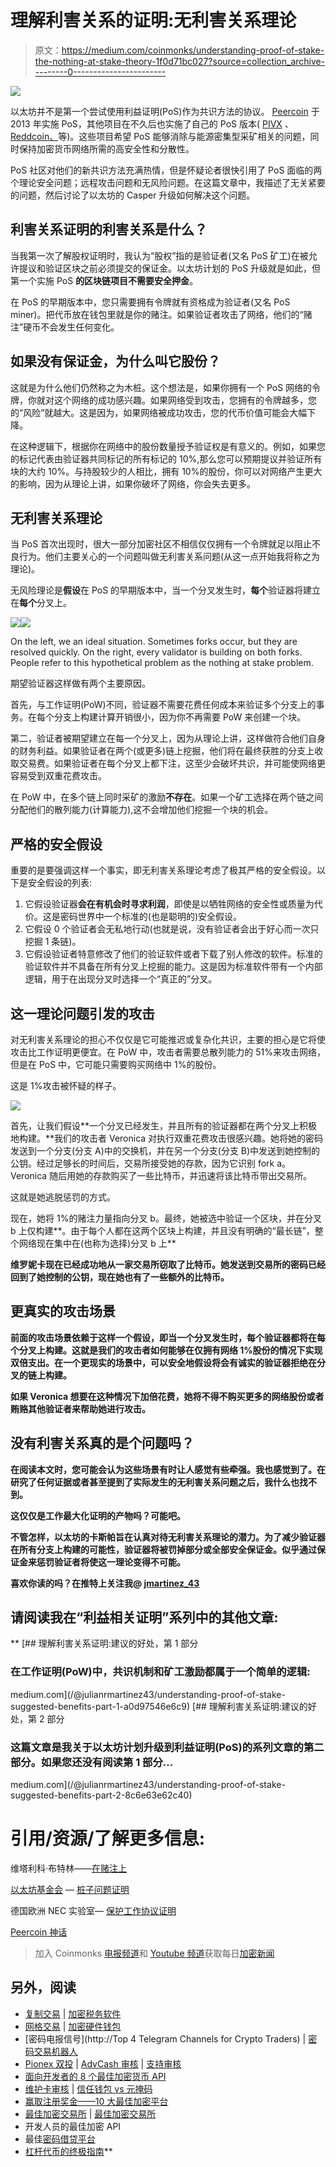 # 理解利害关系的证明:无利害关系理论

> 原文：<https://medium.com/coinmonks/understanding-proof-of-stake-the-nothing-at-stake-theory-1f0d71bc027?source=collection_archive---------0----------------------->

![](img/6403c91255c6429c1d74d33c3ce8a0cf.png)

以太坊并不是第一个尝试使用利益证明(PoS)作为共识方法的协议。 [Peercoin](https://peercoin.net/) 于 2013 年实施 PoS，其他项目在不久后也实施了自己的 PoS 版本( [PIVX](https://pivx.org/) 、 [Reddcoin、](https://reddcoin.com/)等)。这些项目希望 PoS 能够消除与能源密集型采矿相关的问题，同时保持加密货币网络所需的高安全性和分散性。

PoS 社区对他们的新共识方法充满热情，但是怀疑论者很快引用了 PoS 面临的两个理论安全问题；远程攻击问题和无风险问题。在这篇文章中，我描述了无关紧要的问题，然后讨论了以太坊的 Casper 升级如何解决这个问题。

## 利害关系证明的利害关系是什么？

当我第一次了解股权证明时，我认为“股权”指的是验证者(又名 PoS 矿工)在被允许提议和验证区块之前必须提交的保证金。以太坊计划的 PoS 升级就是如此，但第一个实施 PoS **的区块链项目不需要安全押金**。

在 PoS 的早期版本中，您只需要拥有令牌就有资格成为验证者(又名 PoS miner)。把代币放在钱包里就是你的赌注。如果验证者攻击了网络，他们的“赌注”硬币不会发生任何变化。

## 如果没有保证金，为什么叫它股份？

这就是为什么他们仍然称之为木桩。这个想法是，如果你拥有一个 PoS 网络的令牌，你就对这个网络的成功感兴趣。如果网络受到攻击，您拥有的令牌越多，您的“风险”就越大。这是因为，如果网络被成功攻击，您的代币价值可能会大幅下降。

在这种逻辑下，根据你在网络中的股份数量授予验证权是有意义的。例如，如果您的标记代表由验证器共同标记的所有标记的 10%,那么您可以预期提议并验证所有块的大约 10%。与持股较少的人相比，拥有 10%的股份，你可以对网络产生更大的影响，因为从理论上讲，如果你破坏了网络，你会失去更多。

## 无利害关系理论

当 PoS 首次出现时，很大一部分加密社区不相信仅仅拥有一个令牌就足以阻止不良行为。他们主要关心的一个问题叫做无利害关系问题(从这一点开始我将称之为理论)。

无风险理论是**假设**在 PoS 的早期版本中，当一个分叉发生时，**每个**验证器将建立在**每个**分叉上。

![](img/fcfd87fde19dfff1bc04bc3f934359a0.png)![](img/20c3b3fd4d3c22356c06905656d13bd2.png)

On the left, we an ideal situation. Sometimes forks occur, but they are resolved quickly. On the right, every validator is building on both forks. People refer to this hypothetical problem as the nothing at stake problem.

期望验证器这样做有两个主要原因。

首先，与工作证明(PoW)不同，验证器不需要花费任何成本来验证多个分支上的事务。在每个分支上构建计算开销很小，因为你不再需要 PoW 来创建一个块。

第二，验证者被期望建立在每一个分叉上，因为从理论上讲，这样做符合他们自身的财务利益。如果验证者在两个(或更多)链上挖掘，他们将在最终获胜的分支上收取交易费。如果验证者在每个分叉上都下注，这至少会破坏共识，并可能使网络更容易受到双重花费攻击。

在 PoW 中，在多个链上同时采矿的激励**不存在**。如果一个矿工选择在两个链之间分配他们的散列能力(计算能力),这不会增加他们挖掘一个块的机会。

## 严格的安全假设

重要的是要强调这样一个事实，即无利害关系理论考虑了极其严格的安全假设。以下是安全假设的列表:

1.  它假设验证器**会在有机会时寻求利润**，即使是以牺牲网络的安全性或质量为代价。这是密码世界中一个标准的(也是聪明的)安全假设。
2.  它假设 0 个验证者会无私地行动(也就是说，没有验证者会出于好心而一次只挖掘 1 条链)。
3.  它假设验证者特意修改了他们的验证软件或者下载了别人修改的软件。标准的验证软件并不具备在所有分叉上挖掘的能力。这是因为标准软件带有一个内部逻辑，用于在出现分叉时选择一个“真正的”分叉。

## 这一理论问题引发的攻击

对无利害关系理论的担心不仅仅是它可能推迟或复杂化共识，主要的担心是它将使攻击比工作证明更便宜。在 PoW 中，攻击者需要总散列能力的 51%来攻击网络，但是在 PoS 中，它可能只需要购买网络中 1%的股份。

这是 1%攻击被怀疑的样子。

![](img/1f888523dcc0ad501cb9cf532485aebd.png)

首先，让我们假设**一个分叉已经发生，并且所有的验证器都在两个分叉上积极地构建。**我们的攻击者 Veronica 对执行双重花费攻击很感兴趣。她将她的密码发送到一个分支(分支 A)中的交换机，并在另一个分支(分支 B)中发送到她控制的公钥。经过足够长的时间后，交易所接受她的存款，因为它识别 fork a。Veronica 随后用她的存款购买了一些比特币，并迅速将该比特币带出交易所。

这就是她逃脱惩罚的方式。

现在，她将 1%的赌注力量指向分叉 b。最终，她被选中验证一个区块，并在分叉 b 上仅构建**。由于每个人都在这两个区块上构建，并且没有明确的“最长链”，整个网络现在集中在(也称为选择)分叉 b 上**

**维罗妮卡现在已经成功地从一家交易所窃取了比特币。她发送到交易所的密码已经回到了她控制的公钥，现在她也有了一些额外的比特币。**

## **更真实的攻击场景**

**前面的攻击场景依赖于这样一个假设，即当一个分叉发生时，每个验证器都将在每个分叉上构建。这就是我们的攻击者如何能够在仅拥有网络 1%股份的情况下实现双倍支出。在一个更现实的场景中，可以安全地假设将会有诚实的验证器拒绝在分叉的链上构建。**

**如果 Veronica 想要在这种情况下加倍花费，她将不得不购买更多的网络股份或者贿赂其他验证者来帮助她进行攻击。**

## **没有利害关系真的是个问题吗？**

**在阅读本文时，您可能会认为这些场景有时让人感觉有些牵强。我也感觉到了。在研究了任何证据或者甚至提到了实际发生的无利害关系问题之后，我什么也找不到。**

**这仅仅是工作最大化证明的产物吗？可能吧。**

**不管怎样，以太坊的卡斯帕旨在认真对待无利害关系理论的潜力。为了减少验证器在所有分支上构建的可能性，验证器将被罚掉部分或全部安全保证金。似乎通过保证金来惩罚验证者将使这一理论变得不可能。**

**喜欢你读的吗？在推特上关注我@ [jmartinez_43](https://twitter.com/jmartinez_43)**

## **请阅读我在“利益相关证明”系列中的其他文章:**

**[](/@julianrmartinez43/understanding-proof-of-stake-suggested-benefits-part-1-a0d97546e6c9) [## 理解利害关系证明:建议的好处，第 1 部分

### 在工作证明(PoW)中，共识机制和矿工激励都属于一个简单的逻辑:

medium.com](/@julianrmartinez43/understanding-proof-of-stake-suggested-benefits-part-1-a0d97546e6c9) [](/@julianrmartinez43/understanding-proof-of-stake-suggested-benefits-part-2-8c6e63e62c40) [## 理解利害关系证明:建议的好处，第 2 部分

### 这篇文章是我关于以太坊计划升级到利益证明(PoS)的系列文章的第二部分。如果您还没有阅读第 1 部分…

medium.com](/@julianrmartinez43/understanding-proof-of-stake-suggested-benefits-part-2-8c6e63e62c40) 

# 引用/资源/了解更多信息:

维塔利科·布特林——[在赌注上](https://blog.ethereum.org/2014/07/05/stake/)

[以太坊基金会](https://www.ethereum.org/) — [桩子问题证明](https://github.com/ethereum/wiki/wiki/Problems#8-proof-of-stake)

德国欧洲 NEC 实验室— [保护工作协议证明](https://pdfs.semanticscholar.org/ebfb/57843cdf23ce6fe7007c0f1ea233eca4b71e.pdf)

[Peercoin 神话](http://wiki.peercointalk.org/index.php?title=Myths#Busting_the_myth)

> 加入 Coinmonks [电报频道](https://t.me/coincodecap)和 [Youtube 频道](https://www.youtube.com/c/coinmonks/videos)获取每日[加密新闻](http://coincodecap.com/)

## 另外，阅读

*   [复制交易](/coinmonks/top-10-crypto-copy-trading-platforms-for-beginners-d0c37c7d698c) | [加密税务软件](/coinmonks/crypto-tax-software-ed4b4810e338)
*   [网格交易](https://coincodecap.com/grid-trading) | [加密硬件钱包](/coinmonks/the-best-cryptocurrency-hardware-wallets-of-2020-e28b1c124069)
*   [密码电报信号](http://Top 4 Telegram Channels for Crypto Traders) | [密码交易机器人](/coinmonks/crypto-trading-bot-c2ffce8acb2a)
*   [Pionex 双投](https://coincodecap.com/pionex-dual-investment) | [AdvCash 审核](https://coincodecap.com/advcash-review) | [支持审核](https://coincodecap.com/uphold-review)
*   [面向开发者的 8 个最佳加密货币 API](https://coincodecap.com/best-cryptocurrency-apis)
*   [维护卡审核](https://coincodecap.com/uphold-card-review) | [信任钱包 vs 元掩码](https://coincodecap.com/trust-wallet-vs-metamask)
*   [赢取注册奖金——10 大最佳加密平台](https://coincodecap.com/earn-sign-up-bonus)
*   [最佳加密交易所](/coinmonks/crypto-exchange-dd2f9d6f3769) | [最佳加密交易所](/coinmonks/bitcoin-exchange-in-india-7f1fe79715c9)
*   开发人员的最佳加密 API
*   最佳[密码借贷平台](/coinmonks/top-5-crypto-lending-platforms-in-2020-that-you-need-to-know-a1b675cec3fa)
*   [杠杆代币的终极指南](/coinmonks/leveraged-token-3f5257808b22)**